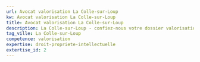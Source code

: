 ```yaml
---
url: Avocat valorisation La Colle-sur-Loup
kw: Avocat valorisation La Colle-sur-Loup
title: Avocat valorisation La Colle-sur-Loup
description: La Colle-sur-Loup - confiez-nous votre dossier valorisation
tag_ville: La Colle-sur-Loup
competence: valorisation
expertise: droit-propriete-intellectuelle
extertise_id: 2
---
```

